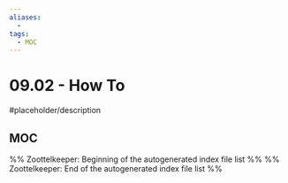 ```yaml
---
aliases:
  -
tags:
  - MOC
---
```


# 09.02 - How To

#placeholder/description

## MOC

%% Zoottelkeeper: Beginning of the autogenerated index file list  %%
%% Zoottelkeeper: End of the autogenerated index file list  %%


